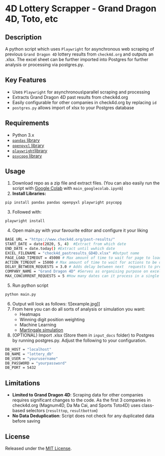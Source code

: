 # 4D Lottery Scrapper - Grand Dragon 4D, Toto, etc

## Description
A python script which uses `Playwright` for asynchronous web scraping of previous `Grand Dragon 4D` lottery results from `check4d.org` and outputs an .xlsx. The excel sheet can be further imported into Postgres for further analysis or processing via postgres.py.
## Key Features

- Uses `Playwright` for asynchronous\parallel scraping and processing
- Extracts Grand Dragon 4D past results  from check4d.org
- Easily configurable for other companies in check4d.org by replacing `id` 
- `postgres.py` allows import of xlsx to your Postgres database
## Requirements

- Python 3.x
- [`pandas` library](https://pandas.pydata.org/)
- [`openpyxl` library](https://pypi.org/project/openpyxl/)
- [`playwright`library](https://playwright.dev/python/)
- [`psycopg`  library](https://www.psycopg.org/psycopg3/)

## Usage

1. Download repo as a zip file and extract files. (You can also easily run the script with [Google Colab](https://colab.research.google.com/) with `main_googlecolab.ipynb`)
2. **Install Libraries:**
```bash
pip install pandas pandas openpyxl playwright psycopg
```
3. Followed with:
```bash
playwright install
```
4.  Open main.py with your favourite editor and configure it your liking
```bash
BASE_URL = "https://www.check4d.org/past-results/"
START_DATE = date(2020, 5, 4)  #Extract from which date
END_DATE = date.today() #Extract until wwhich date
EXCEL_FILENAME = "check4d_pastresults_GD4D.xlsx" #Output name
PAGE_LOAD_TIMEOUT = 45000 # Max amount of time to wait for page to load completely, if page doesn't load it will throw an error
ACTION_TIMEOUT = 15000 # Max amount of time to wait for actions to be done (i.e finding class id or element)
DELAY_BETWEEN_REQUESTS = 3.0 # Adds delay between next  requests to prevent server overload or being flagged as a bot
COMPANY_NAME = "Grand Dragon 4D" #Serves as organising purpose on excel output
MAX_CONCURRENT_REQUESTS = 5 #How many dates can it process in a single time. Adjust based on your PC capabilities
```
5. Run python script
```bash
python main.py
```
6. Output will look as follows:
   ![[example.jpg]]
7. From here you can do all sorts of analysis or simulation you want:
    - Heatmaps
    - Winning digit position weighting
    - Machine Learning
    - [Martingale simulation](https://en.wikipedia.org/wiki/Martingale_(betting_system))
8. (OPTIONAL) Import .xlsx (Store them in `input_docs` folder) to Postgres by running postgres.py. Adjust the following to your configuration.
```bash
DB_HOST = "localhost"
DB_NAME = "lottery_db"
DB_USER = "yourusername"
DB_PASSWORD = "yourpassword"
DB_PORT = 5432
```
## Limitations

-  **Limited to Grand Dragon 4D**: Scraping data for other companies requires significant changes to the code. As the first 3 companies in check4d.org (Magnum4D, Da Ma Cai, and Sports Toto4D) uses class-based selectors (`resulttop`, `resultbottom`)
- **No Data Deduplication**: Script does not check for any duplicated data before saving
## License

Released under the [MIT License](https://opensource.org/licenses/MIT).